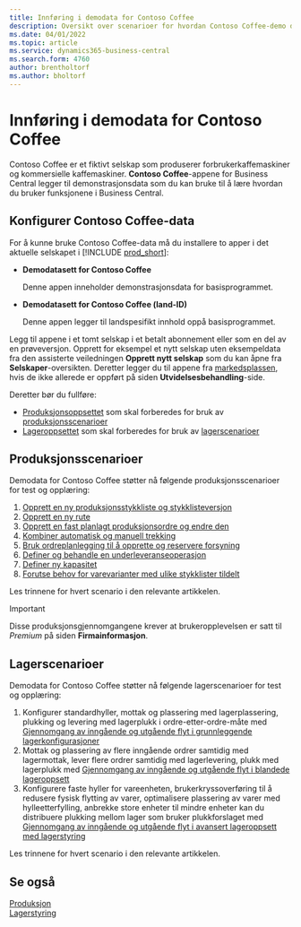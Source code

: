 ```yaml
---
title: Innføring i demodata for Contoso Coffee
description: Oversikt over scenarioer for hvordan Contoso Coffee-demo data kan hjelpe deg å lære hvordan du bruker funksjonene i Business Central.
ms.date: 04/01/2022
ms.topic: article
ms.service: dynamics365-business-central
ms.search.form: 4760
author: brentholtorf
ms.author: bholtorf
---
```


# Innføring i demodata for Contoso Coffee

Contoso Coffee er et fiktivt selskap som produserer forbrukerkaffemaskiner og kommersielle kaffemaskiner. **Contoso Coffee**-appene for Business Central legger til demonstrasjonsdata som du kan bruke til å lære hvordan du bruker funksjonene i Business Central.  


## Konfigurer Contoso Coffee-data

For å kunne bruke Contoso Coffee-data må du installere to apper i det aktuelle selskapet i [!INCLUDE [prod_short](../includes/prod_short.md)]:  

- **Demodatasett for Contoso Coffee**  

    Denne appen inneholder demonstrasjonsdata for basisprogrammet.  
- **Demodatasett for Contoso Coffee (land-ID)**  

    Denne appen legger til landspesifikt innhold oppå basisprogrammet.

Legg til appene i et tomt selskap i et betalt abonnement eller som en del av en prøveversjon. Opprett for eksempel et nytt selskap uten eksempeldata fra den assisterte veiledningen **Opprett nytt selskap** som du kan åpne fra **Selskaper**-oversikten. Deretter legger du til appene fra [markedsplassen](../ui-extensions-install-uninstall.md#install), hvis de ikke allerede er oppført på siden **Utvidelsesbehandling**-side.  

Deretter bør du fullføre:
 - [Produksjonsoppsettet](manufacturing/contoso-coffee-manufacturing-intro.md) som skal forberedes for bruk av [produksjonsscenarioer](#manufacturing-scenarios)
 - [Lageroppsettet](warehousing/contoso-coffee-warehousing-intro.md) som skal forberedes for bruk av [lagerscenarioer](#warehousing-scenarios)

## Produksjonsscenarioer

Demodata for Contoso Coffee støtter nå følgende produksjonsscenarioer for test og opplæring:

1. [Opprett en ny produksjonsstykkliste og stykklisteversjon](manufacturing/create-new-production-bom-version.md)  
2. [Opprett en ny rute](manufacturing/create-new-routing.md)  
3. [Opprett en fast planlagt produksjonsordre og endre den](manufacturing/create-firm-planned-production-order-change.md)  
4. [Kombiner automatisk og manuell trekking](manufacturing/combine-automatic-manual-flushing.md)  
5. [Bruk ordreplanlegging til å opprette og reservere forsyning](manufacturing/order-planning-create-reserve-supply.md)  
6. [Definer og behandle en underleveranseoperasjon](manufacturing/set-up-process-subcontracting-operation.md)  
7. [Definer ny kapasitet](manufacturing/set-up-new-capacity.md)  
8. [Forutse behov for varevarianter med ulike stykklister tildelt](manufacturing/variants.md)  

Les trinnene for hvert scenario i den relevante artikkelen.  

> [!IMPORTANT]
> Disse produksjonsgjennomgangene krever at brukeropplevelsen er satt til *Premium* på siden **Firmainformasjon**.

## Lagerscenarioer

Demodata for Contoso Coffee støtter nå følgende lagerscenarioer for test og opplæring:

1.  Konfigurer standardhyller, mottak og plassering med lagerplassering, plukking og levering med lagerplukk i ordre-etter-ordre-måte med [Gjennomgang av inngående og utgående flyt i grunnleggende lagerkonfigurasjoner](warehousing/warehouse-basic-flow-putaway-pick.md)
2.  Mottak og plassering av flere inngående ordrer samtidig med lagermottak, lever flere ordrer samtidig med lagerlevering, plukk med lagerplukk med [Gjennomgang av inngående og utgående flyt i blandede lageroppsett](warehousing/warehouse-mixed-flow-receive-pick-ship.md)
3.  Konfigurere faste hyller for vareenheten, brukerkryssoverføring til å redusere fysisk flytting av varer, optimalisere plassering av varer med hylleetterfylling, anbrekke store enheter til mindre enheter kan du distribuere plukking mellom lager som bruker plukkforslaget med [Gjennomgang av inngående og utgående flyt i avansert lageroppsett med lagerstyring](warehousing/warehouse-directed-flow.md)

Les trinnene for hvert scenario i den relevante artikkelen.
   
## Se også

[Produksjon](../production-manage-manufacturing.md)  
[Lagerstyring](../warehouse-manage-warehouse.md)  

